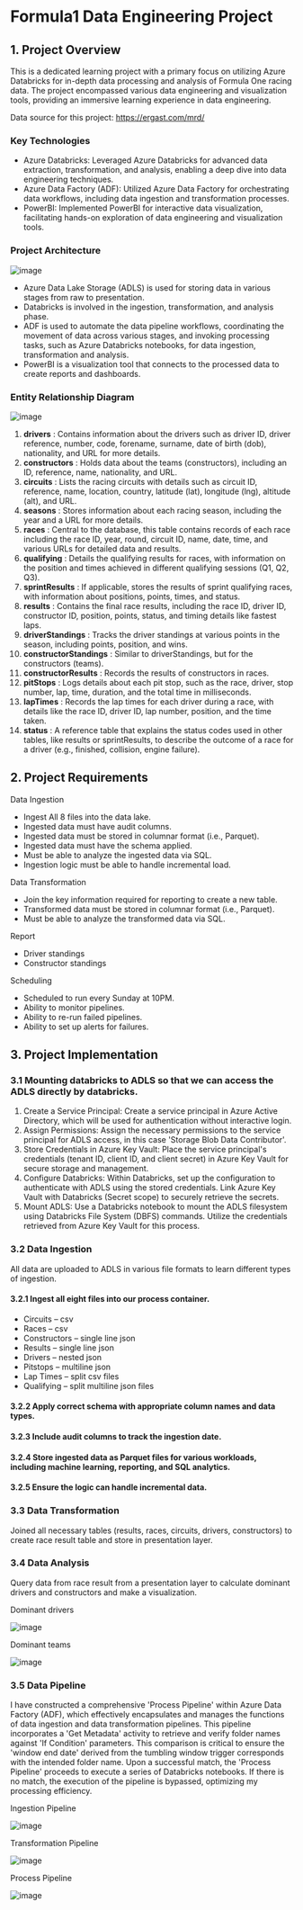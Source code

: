 # Formula1 Data Engineering Project

## 1. Project Overview


This is a dedicated learning project with a primary focus on utilizing Azure Databricks for in-depth data
processing and analysis of Formula One racing data. The project encompassed various data engineering
and visualization tools, providing an immersive learning experience in data engineering.

Data source for this project: https://ergast.com/mrd/

### Key Technologies

- Azure Databricks: Leveraged Azure Databricks for advanced data extraction, transformation, and
    analysis, enabling a deep dive into data engineering techniques.
- Azure Data Factory (ADF): Utilized Azure Data Factory for orchestrating data workflows, including data
    ingestion and transformation processes.
- PowerBI: Implemented PowerBI for interactive data visualization, facilitating hands-on exploration of
    data engineering and visualization tools.


### Project Architecture

![image](https://github.com/Chutchanan/Formula1_Azure/assets/134831110/3607dfac-747b-4e31-89fa-37fa55130d5a)

- Azure Data Lake Storage (ADLS) is used for storing data in various stages from raw to presentation.
- Databricks is involved in the ingestion, transformation, and analysis phase.
- ADF is used to automate the data pipeline workflows, coordinating the movement of data across various
    stages, and invoking processing tasks, such as Azure Databricks notebooks, for data ingestion,
    transformation and analysis.
- PowerBI is a visualization tool that connects to the processed data to create reports and dashboards.


### Entity Relationship Diagram

![image](https://github.com/Chutchanan/Formula1_Azure/assets/134831110/bd2b726b-b44a-4ce1-a1d7-5d161d726c1a)

1. **drivers** : Contains information about the drivers such as driver ID, driver reference, number, code, forename,
    surname, date of birth (dob), nationality, and URL for more details.
2. **constructors** : Holds data about the teams (constructors), including an ID, reference, name, nationality, and
    URL.
3. **circuits** : Lists the racing circuits with details such as circuit ID, reference, name, location, country, latitude
    (lat), longitude (lng), altitude (alt), and URL.
4. **seasons** : Stores information about each racing season, including the year and a URL for more details.
5. **races** : Central to the database, this table contains records of each race including the race ID, year, round,
    circuit ID, name, date, time, and various URLs for detailed data and results.
6. **qualifying** : Details the qualifying results for races, with information on the position and times achieved in
    different qualifying sessions (Q1, Q2, Q3).
7. **sprintResults** : If applicable, stores the results of sprint qualifying races, with information about positions,
    points, times, and status.
8. **results** : Contains the final race results, including the race ID, driver ID, constructor ID, position, points, status,
    and timing details like fastest laps.
9. **driverStandings** : Tracks the driver standings at various points in the season, including points, position, and
    wins.
10. **constructorStandings** : Similar to driverStandings, but for the constructors (teams).
11. **constructorResults** : Records the results of constructors in races.
12. **pitStops** : Logs details about each pit stop, such as the race, driver, stop number, lap, time, duration, and the
    total time in milliseconds.
13. **lapTimes** : Records the lap times for each driver during a race, with details like the race ID, driver ID, lap
    number, position, and the time taken.
14. **status** : A reference table that explains the status codes used in other tables, like results or sprintResults, to
    describe the outcome of a race for a driver (e.g., finished, collision, engine failure).


## 2. Project Requirements


Data Ingestion
- Ingest All 8 files into the data lake.
- Ingested data must have audit columns.
- Ingested data must be stored in columnar format (i.e., Parquet).
- Ingested data must have the schema applied.
- Must be able to analyze the ingested data via SQL.
- Ingestion logic must be able to handle incremental load.


Data Transformation
- Join the key information required for reporting to create a new table.
- Transformed data must be stored in columnar format (i.e., Parquet).
- Must be able to analyze the transformed data via SQL.


Report
- Driver standings
- Constructor standings

Scheduling
- Scheduled to run every Sunday at 10PM.
- Ability to monitor pipelines.
- Ability to re-run failed pipelines.
- Ability to set up alerts for failures.


## 3. Project Implementation

### 3.1 Mounting databricks to ADLS so that we can access the ADLS directly by databricks.
1. Create a Service Principal: Create a service principal in Azure Active Directory, which will be used for
    authentication without interactive login.
2. Assign Permissions: Assign the necessary permissions to the service principal for ADLS access, in this
    case 'Storage Blob Data Contributor'.
3. Store Credentials in Azure Key Vault: Place the service principal's credentials (tenant ID, client ID, and
    client secret) in Azure Key Vault for secure storage and management.
4. Configure Databricks: Within Databricks, set up the configuration to authenticate with ADLS using the
    stored credentials. Link Azure Key Vault with Databricks (Secret scope) to securely retrieve the secrets.
5. Mount ADLS: Use a Databricks notebook to mount the ADLS filesystem using Databricks File System
    (DBFS) commands. Utilize the credentials retrieved from Azure Key Vault for this process.

### 3.2 Data Ingestion
All data are uploaded to ADLS in various file formats to learn different types of ingestion.

#### 3.2.1 Ingest all eight files into our process container.
- Circuits – csv
- Races – csv
- Constructors – single line json
- Results – single line json
- Drivers – nested json
- Pitstops – multiline json
- Lap Times – split csv files
- Qualifying – split multiline json files

#### 3.2.2 Apply correct schema with appropriate column names and data types.

#### 3.2.3 Include audit columns to track the ingestion date.

#### 3.2.4 Store ingested data as Parquet files for various workloads, including machine learning, reporting, and SQL analytics.

#### 3.2.5 Ensure the logic can handle incremental data.

### 3.3 Data Transformation
Joined all necessary tables (results, races, circuits, drivers, constructors) to create race result table and store in presentation layer.

### 3.4 Data Analysis

Query data from race result from a presentation layer to calculate dominant drivers and
constructors and make a visualization.

Dominant drivers

![image](https://github.com/Chutchanan/Formula1_Azure/assets/134831110/19606257-53e5-4ff6-b5e6-d1179b6a43a6)

Dominant teams

![image](https://github.com/Chutchanan/Formula1_Azure/assets/134831110/a315716b-c03a-483e-a8db-eccac7d07cbd)

### 3.5 Data Pipeline

I have constructed a comprehensive 'Process Pipeline' within Azure Data Factory (ADF), which
effectively encapsulates and manages the functions of data ingestion and data transformation pipelines.
This pipeline incorporates a 'Get Metadata' activity to retrieve and verify folder names against 'If Condition'
parameters. This comparison is critical to ensure the 'window end date' derived from the tumbling window
trigger corresponds with the intended folder name. Upon a successful match, the 'Process Pipeline'
proceeds to execute a series of Databricks notebooks. If there is no match, the execution of the pipeline is
bypassed, optimizing my processing efficiency.

Ingestion Pipeline

![image](https://github.com/Chutchanan/Formula1_Azure/assets/134831110/0b952895-df1e-4a18-80ab-e6fd28012d06)

Transformation Pipeline

![image](https://github.com/Chutchanan/Formula1_Azure/assets/134831110/3d3675f9-7072-4114-9504-b0d43e53f8a7)

Process Pipeline

![image](https://github.com/Chutchanan/Formula1_Azure/assets/134831110/185125e6-1d6e-4420-8fcd-ee62e113926b)

